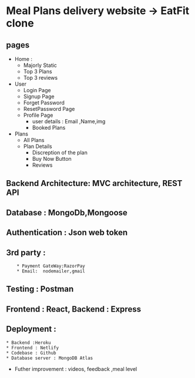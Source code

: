 # Meal Plans delivery website -> EatFit clone

## pages
* Home : 
    * Majorly Static
    * Top 3 Plans
    * Top 3 reviews
* User
  * Login Page
  * Signup Page
  * Forget Password
  * ResetPassword Page
  * Profile Page
      * user details : Email ,Name,img
      * Booked Plans
* Plans
  * All Plans
  * Plan Details
    * Discreption of the plan
    * Buy Now Button
    * Reviews  

## Backend Architecture:  MVC architecture, REST API
## Database : MongoDb,Mongoose
## Authentication : Json web token 

## 3rd party : 
        * Payment GateWay:RazorPay
        * Email:  nodemailer,gmail

## Testing : Postman
## Frontend : React, Backend : Express

## Deployment : 
    * Backend :Heroku 
    * Frontend : Netlify
    * Codebase : Github
    * Database server : MongoDB Atlas 
    
* Futher improvement : videos, feedback ,meal level  